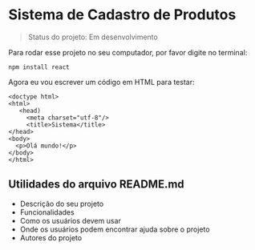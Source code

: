 # Sistema de Cadastro de Produtos

> Status do projeto: Em desenvolvimento

Para rodar esse projeto no seu computador, por favor digite no terminal:

```
npm install react
```

 Agora eu vou escrever um código em HTML para testar:
 
 ```
<doctype html>
<html>
    <head)
      <meta charset="utf-8"/>
      <title>Sistema</title>
 </head>
 <body>
   <p>Olá mundo!</p>
 </body>
</html>
```
## Utilidades do arquivo README.md

* Descrição do seu projeto
* Funcionalidades
* Como os usuários devem usar
* Onde os usuários podem encontrar ajuda sobre o projeto
* Autores do projeto
